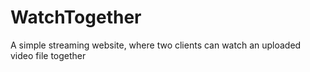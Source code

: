 # WatchTogether
A simple streaming website, where two clients can watch an uploaded video file together
